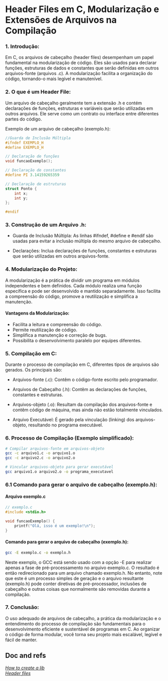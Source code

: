 # Header Files em C, Modularização e Extensões de Arquivos na Compilação

### 1. Introdução:

Em C, os arquivos de cabeçalho (header files) desempenham um papel fundamental na modularização de código. Eles são usados para declarar funções, estruturas de dados e constantes que serão definidas em outros arquivos-fonte (arquivos .c). A modularização facilita a organização do código, tornando-o mais legível e manutenível.

### 2. O que é um Header File:

Um arquivo de cabeçalho geralmente tem a extensão .h e contém declarações de funções, estruturas e variáveis que serão utilizadas em outros arquivos. Ele serve como um contrato ou interface entre diferentes partes do código.

Exemplo de um arquivo de cabeçalho (exemplo.h):

```c
//Guarda de Inclusão Múltipla
#ifndef EXEMPLO_H 
#define EXEMPLO_H

// Declaração de funções
void funcaoExemplo();

// Declaração de constantes
#define PI 3.14159265359

// Declaração de estruturas
struct Ponto {
    int x;
    int y;
};

#endif
```

### 3. Construção de um Arquivo .h:

 - Guarda de Inclusão Múltipla: As linhas #ifndef, #define e #endif são usadas para evitar a inclusão múltipla do mesmo arquivo de cabeçalho.

 - Declarações: Inclua declarações de funções, constantes e estruturas que serão utilizadas em outros arquivos-fonte.

### 4. Modularização do Projeto:

A modularização é a prática de dividir um programa em módulos independentes e bem definidos. Cada módulo realiza uma função específica e pode ser desenvolvido e mantido separadamente. Isso facilita a compreensão do código, promove a reutilização e simplifica a manutenção.
#### Vantagens da Modularização:

 - Facilita a leitura e compreensão do código.
 - Permite reutilização de código.
 - Simplifica a manutenção e correção de bugs.
 - Possibilita o desenvolvimento paralelo por equipes diferentes.

### 5. Compilação em C:

Durante o processo de compilação em C, diferentes tipos de arquivos são gerados. Os principais são:

 - Arquivos-fonte (.c): Contêm o código-fonte escrito pelo programador.

 - Arquivos de Cabeçalho (.h): Contêm as declarações de funções, constantes e estruturas.

 - Arquivos-objeto (.o): Resultam da compilação dos arquivos-fonte e contêm código de máquina, mas ainda não estão totalmente vinculados.

 - Arquivo Executável: É gerado pela vinculação (linking) dos arquivos-objeto, resultando no programa executável.

### 6. Processo de Compilação (Exemplo simplificado):

```sh
# Compilar arquivos-fonte em arquivos-objeto
gcc -c arquivo1.c -o arquivo1.o
gcc -c arquivo2.c -o arquivo2.o

# Vincular arquivos-objeto para gerar executável
gcc arquivo1.o arquivo2.o -o programa_executavel

```

### 6.1 Comando para gerar o arquivo de cabeçalho (exemplo.h):

#### Arquivo exemplo.c

```c
// exemplo.c
#include <stdio.h>

void funcaoExemplo() {
    printf("Olá, isso é um exemplo!\n");
}

```

#### Comando para gerar o arquivo de cabeçalho (exemplo.h):

```sh
gcc -E exemplo.c -o exemplo.h
```

Neste exemplo, o GCC está sendo usado com a opção -E para realizar apenas a fase de pré-processamento no arquivo exemplo.c. O resultado é então redirecionado para um arquivo chamado exemplo.h. No entanto, note que este é um processo simples de geração e o arquivo resultante (exemplo.h) pode conter diretivas de pré-processador, inclusões de cabeçalho e outras coisas que normalmente são removidas durante a compilação.

### 7. Conclusão:

O uso adequado de arquivos de cabeçalho, a prática da modularização e o entendimento do processo de compilação são fundamentais para o desenvolvimento eficiente e sustentável de programas em C. Ao organizar o código de forma modular, você torna seu projeto mais escalável, legível e fácil de manter.

## Doc and refs

_[How to create a lib](https://www.youtube.com/watch?v=x8gsHFBW7zY)_ <br>
_[Header files](https://www.youtube.com/watch?v=NeOTr0u7ALk)_
